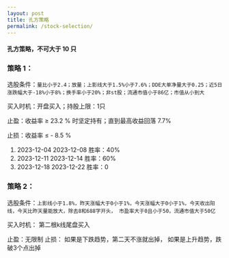 ```yaml
---
layout: post
title: 孔方策略
permalink: /stock-selection/
---
```


#### 孔方策略，不可大于 10 只 

### 策略 1：
选股条件：`量比小于2.4；放量；上影线大于1.5%小于7.6%；DDE大单净量大于0.25；近5日涨跌幅大于-18%小于8%；换手率小于20%；非st股；流通市值小于86亿；市值从小到大`

买入时机：开盘买入；持股上限：1只

止盈：收益率 ≥ 23.2 % 时坚定持有；直到最高收益回落 7.7%

止损：收益率 ≤ - 8.5 %

1. 2023-12-04 2023-12-08   胜率：40%
2. 2023-12-11 2023-12-14   胜率：60%
3. 2023-12-18 2023-12-22   胜率：0

### 策略 2：
选股条件：`上影线小于1.8%，昨天涨幅大于0小于1%，今天涨幅大于0小于1%，今天收出阳线，今天比昨天量能放大，除去8和688字开头， 市盈率大于0且小于50，流通市值大于50亿`

买入时机： 第二根k线尾盘买入

止盈：无限制
止损： 如果是下跌趋势，第二天不涨就出掉， 如果是上升趋势，跌破3个点出掉

